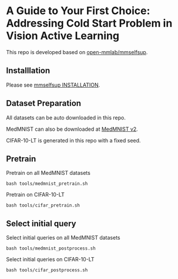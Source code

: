 # A Guide to Your First Choice: Addressing Cold Start Problem in Vision Active Learning

This repo is developed based on [open-mmlab/mmselfsup](https://github.com/open-mmlab/mmselfsup).
## Installlation
Please see [mmselfsup INSTALLATION](https://mmselfsup.readthedocs.io/en/latest/install.html).

## Dataset Preparation

All datasets can be auto downloaded in this repo.

MedMNIST can also be downloaded at [MedMNIST v2](https://medmnist.com/).

CIFAR-10-LT is generated in this repo with a fixed seed.

## Pretrain
Pretrain on all MedMNIST datasets
```
bash tools/medmnist_pretrain.sh
```

Pretrain on CIFAR-10-LT
```
bash tools/cifar_pretrain.sh
```

## Select initial query
Select initial queries on all MedMNIST datasets
```
bash tools/medmnist_postprocess.sh
```

Select initial queries on CIFAR-10-LT
```
bash tools/cifar_postprocess.sh
```
